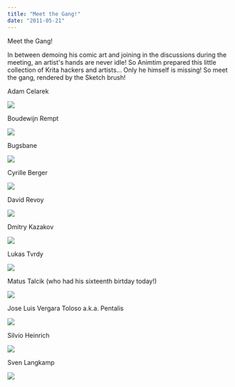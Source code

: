 ```yaml
---
title: "Meet the Gang!"
date: "2011-05-21"
---
```


Meet the Gang!

In between demoing his comic art and joining in the discussions during the meeting, an artist's hands are never idle! So Animtim prepared this little collection of Krita hackers and artists... Only he himself is missing! So meet the gang, rendered by the Sketch brush!

Adam Celarek

![](https://krita.org/wp-content/uploads/2011/05/adam.png)  

Boudewijn Rempt

![](https://krita.org/wp-content/uploads/2011/05/boud.png)  

Bugsbane

![](https://krita.org/wp-content/uploads/2011/05/bugsbane-pierce.png)  

Cyrille Berger

![](https://krita.org/wp-content/uploads/2011/05/cyrille.png)  

David Revoy

![](https://krita.org/wp-content/uploads/2011/05/david.png)  

Dmitry Kazakov

![](https://krita.org/wp-content/uploads/2011/05/dmitry.png)  

Lukas Tvrdy

![](https://krita.org/wp-content/uploads/2011/05/lukast.png)  

Matus Talcik (who had his sixteenth birtday today!)

![](https://krita.org/wp-content/uploads/2011/05/matus.png)  

Jose Luis Vergara Toloso a.k.a. Pentalis

![](https://krita.org/wp-content/uploads/2011/05/pentalis.png)  

Silvio Heinrich

![](https://krita.org/wp-content/uploads/2011/05/silvioh.png)  

Sven Langkamp

![](https://krita.org/wp-content/uploads/2011/05/sven.png)
